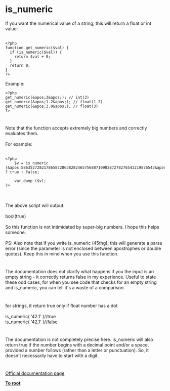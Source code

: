 # is_numeric



If you want the numerical value of a string, this will return a float or int value:<br><br>

```
<?php
function get_numeric($val) {
  if (is_numeric($val)) {
    return $val + 0;
  }
  return 0;
}
?>
```


Example:


```
<?php
get_numeric(&apos;3&apos;); // int(3)
get_numeric(&apos;1.2&apos;); // float(1.2)
get_numeric(&apos;3.0&apos;); // float(3)
?>
```
  

#

Note that the function accepts extremely big numbers and correctly evaluates them.<br><br>For example:<br><br>

```
<?php
    $v = is_numeric (&apos;58635272821786587286382824657568871098287278276543219876543&apos;) ? true : false;
    
    var_dump ($v);
?>
```
<br><br>The above script will output:<br><br>bool(true)<br><br>So this function is not intimidated by super-big numbers. I hope this helps someone.<br><br>PS: Also note that if you write is_numeric (45thg), this will generate a parse error (since the parameter is not enclosed between apostrophes or double quotes). Keep this in mind when you use this function.  

#

The documentation does not clarify what happens if you the input is an empty string - it correctly returns false in my experience.  Useful to state these odd cases, for when you see code that checks for an empty string and is_numeric, you can tell it&apos;s a waste of a comparison.  

#

for strings, it return true only if float number has a dot<br><br>is_numeric( &apos;42.1&apos; )//true<br>is_numeric( &apos;42,1&apos; )//false  

#

The documentation is not completely precise here. is_numeric will also return true if the number begins with a decimal point  and/or a space, provided a number follows (rather than a letter or punctuation). So, it doesn&apos;t necessarily have to start with a digit.  

#

[Official documentation page](https://www.php.net/manual/en/function.is-numeric.php)

**[To root](/README.md)**